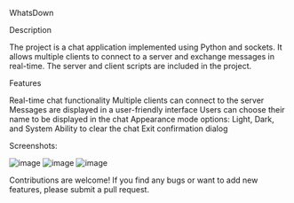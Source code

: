WhatsDown

Description

The project is a chat application implemented using Python and sockets. It allows multiple clients to connect to a server and exchange messages in real-time. The server and client scripts are included in the project.

Features

Real-time chat functionality
Multiple clients can connect to the server
Messages are displayed in a user-friendly interface
Users can choose their name to be displayed in the chat
Appearance mode options: Light, Dark, and System
Ability to clear the chat
Exit confirmation dialog

Screenshots:

![image](https://github.com/myistaken/Chat-with-CustomTkinter/assets/102411484/32a7fd6b-304a-4445-892f-5a48e8537409)
![image](https://github.com/myistaken/Chat-with-CustomTkinter/assets/102411484/8f4bc3c9-4b0d-4ef4-b94f-3a8ae577a06f)
![image](https://github.com/myistaken/Chat-with-CustomTkinter/assets/102411484/470d4d59-991a-4932-8f49-989f811bd441)

Contributions are welcome! If you find any bugs or want to add new features, please submit a pull request.
